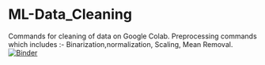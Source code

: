 # ML-Data_Cleaning

Commands for cleaning of data on Google Colab.
Preprocessing commands which includes :- Binarization,normalization, Scaling, Mean Removal.
[![Binder](https://mybinder.org/badge.svg)](https://mybinder.org/v2/gh/varnita21/master)
